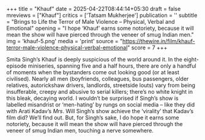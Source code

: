 +++
title = "Khauf"
date = 2025-04-22T08:44:14+05:30
draft = false
mreviews = ["Khauf"]
critics = ['Tatsam Mukherjee']
publication = ''
subtitle = "Brings to Life the Terror of Male Violence – Physical, Verbal and Emotional"
opening = "I hope ‘Khauf’ earns some notoriety, because it will mean the show will have pierced through the veneer of smug Indian men."
img = 'khauf-5.png'
media = 'print'
source = "https://thewire.in/film/khauf-terror-male-violence-physical-verbal-emotional"
score = 7
+++

Smita Singh’s Khauf is deeply suspicious of the world around it. In the eight-episode miniseries, spanning five and a half hours, there are only a handful of moments when the bystanders come out looking good (or at least civilised). Nearly all men (boyfriends, colleagues, bus passengers, older relatives, autorickshaw drivers, landlords, streetside louts) vary from being insufferable, creepy and abusive to serial killers; there’s no white knight in this bleak, decaying world. I wouldn’t be surprised if Singh’s show is labelled misandrist or ‘men-hating’ by rungs on social media – like they did with Arati Kadav’s _Mrs_. Will Singh’s show achieve the ‘virality’ that Kadav’s film did? We’ll find out. But, for Singh’s sake, I do hope it earns some notoriety, because it will mean the show will have pierced through the veneer of smug Indian men, touching a nerve somewhere.
